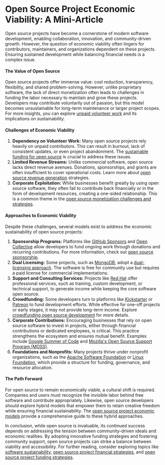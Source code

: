 # Open Source Project Economic Viability: A Mini-Article

Open source projects have become a cornerstone of modern software development, enabling collaboration, innovation, and community-driven growth. However, the question of economic viability often lingers for contributors, maintainers, and organizations dependent on these projects. Ensuring sustained development while balancing financial needs is a complex issue.

#### The Value of Open Source

Open source projects offer immense value: cost reduction, transparency, flexibility, and shared problem-solving. However, unlike proprietary software, the lack of direct monetization often leads to challenges in funding the labor necessary to maintain and grow these projects. Developers may contribute voluntarily out of passion, but this model becomes unsustainable for long-term maintenance or larger project scopes. For more insights, you can explore [unpaid volunteer work](https://www.license-token.com/wiki/unpaid-volunteer-work) and its implications on sustainability.

#### Challenges of Economic Viability

1. **Dependency on Volunteer Work:** Many open source projects rely heavily on unpaid contributors. This can result in burnout, lack of consistent updates, or even project abandonment. The [sustainable funding for open source](https://www.license-token.com/wiki/sustainable-funding-for-open-source) is crucial to address these issues.
2. **Limited Revenue Streams:** Unlike commercial software, open source lacks direct revenue avenues. Donations, sponsorships, and grants are often insufficient to cover operational costs. Learn more about [open source revenue generation](https://www.license-token.com/wiki/open-source-revenue-generation) strategies.
3. **Corporate Exploitation:** While businesses benefit greatly by using open source software, they often fail to contribute back financially or in the form of development resources, creating a one-sided relationship. This is a common theme in the [open source monetization challenges and strategies](https://www.license-token.com/wiki/open-source-monetization-challenges-and-strategies).

#### Approaches to Economic Viability

Despite these challenges, several models exist to address the economic sustainability of open source projects:

1. **Sponsorship Programs:** Platforms like [GitHub Sponsors](https://github.com/sponsors) and [Open Collective](https://opencollective.com/) allow developers to fund ongoing work through donations and recurring contributions. For more information, check out [open source sponsorship](https://www.license-token.com/wiki/open-source-sponsorship).
2. **Dual Licensing:** Some projects, such as [MongoDB](https://www.mongodb.com/), adopt a [dual-licensing approach](https://www.license-token.com/wiki/dual-licensing-approach). The software is free for community use but requires a paid license for commercial implementations.
3. **Support and Consulting Services:** Projects like [Red Hat](https://www.redhat.com/) offer professional services, such as training, custom development, or technical support, to generate income while keeping the core software open source.
4. **Crowdfunding:** Some developers turn to platforms like [Kickstarter](https://www.kickstarter.com/) or [Patreon](https://www.patreon.com/) to fund development efforts. While effective for one-off projects or early stages, it may not provide long-term income. Explore [crowdfunding open source development](https://www.license-token.com/wiki/crowdfunding-open-source-development) for more details.
5. **Corporate Contributions:** Encouraging businesses that rely on open source software to invest in projects, either through financial contributions or dedicated employees, is critical. This practice strengthens the ecosystem and ensures mutual benefit. Examples include [Google Summer of Code](https://summerofcode.withgoogle.com/) and [Mozilla's Open Source Support Program (MOSS)](https://www.mozilla.org/en-US/moss/).
6. **Foundations and Nonprofits:** Many projects thrive under nonprofit organizations, such as the [Apache Software Foundation](https://www.apache.org/) or [Linux Foundation](https://www.linuxfoundation.org/), which provide a structure for funding, governance, and resource allocation.

#### The Path Forward

For open source to remain economically viable, a cultural shift is required. Companies and users must recognize the invisible labor behind free software and contribute appropriately. Likewise, open source developers should explore hybrid models that empower them to retain creative freedom while ensuring financial sustainability. The [open source project economic models](https://www.license-token.com/wiki/open-source-project-economic-models) provide a comprehensive guide to these hybrid approaches.

In conclusion, while open source is invaluable, its continued success depends on addressing the tension between community-driven ideals and economic realities. By adopting innovative funding strategies and fostering community support, open source projects can strike a balance between viability and accessibility. For further reading, consider exploring topics like [software sustainability](https://www.license-token.com/wiki/software-sustainability), [open source project financial strategies](https://www.license-token.com/wiki/open-source-project-financial-strategies), and [open source project funding strategies](https://www.license-token.com/wiki/open-source-project-funding-strategies).